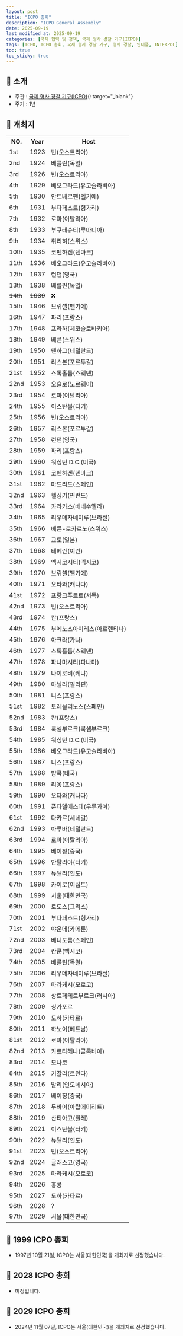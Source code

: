 ```yaml
---
layout: post
title: "ICPO 총회"
description: "ICPO General Assembly"
date: 2025-09-19
last_modified_at: 2025-09-19
categories: [국제 협력 및 정책, 국제 형사 경찰 기구(ICPO)]
tags: [ICPO, ICPO 총회, 국제 형사 경찰 기구, 형사 경찰, 인터폴, INTERPOL]
toc: true
toc_sticky: true
---
```

## 📜 소개
* 주관 : [국제 형사 경찰 기구(ICPO)](https://www.interpol.int/){: target="_blank"}
* 주기 : 1년

## 📜 개최지

<html>

<head>
    <meta charset="UTF-8">
</head>

<body>
    <table>
        <tr class="header-row">
            <th class="col-no">NO.</th>
            <th class="col-year">Year</th>
            <th class="col-host">Host</th>
        </tr>
        <tr>
            <td>1st</td>
            <td>1923</td>
            <td>빈(오스트리아)</td>
        </tr>
        <tr>
            <td>2nd</td>
            <td>1924</td>
            <td>베를린(독일)</td>
        </tr>
        <tr>
            <td>3rd</td>
            <td>1926</td>
            <td>빈(오스트리아)</td>
        </tr>
        <tr>
            <td>4th</td>
            <td>1929</td>
            <td>베오그라드(유고슬라비아)</td>
        </tr>
        <tr>
            <td>5th</td>
            <td>1930</td>
            <td>안트베르펜(벨기에)</td>
        </tr>
        <tr>
            <td>6th</td>
            <td>1931</td>
            <td>부다페스트(헝가리)</td>
        </tr>
        <tr>
            <td>7th</td>
            <td>1932</td>
            <td>로마(이탈리아)</td>
        </tr>
        <tr>
            <td>8th</td>
            <td>1933</td>
            <td>부쿠레슈티(루마니아)</td>
        </tr>
        <tr>
            <td>9th</td>
            <td>1934</td>
            <td>취리히(스위스)</td>
        </tr>
        <tr>
            <td>10th</td>
            <td>1935</td>
            <td>코펜하겐(덴마크)</td>
        </tr>
        <tr>
            <td>11th</td>
            <td>1936</td>
            <td>베오그라드(유고슬라비아)</td>
        </tr>
        <tr>
            <td>12th</td>
            <td>1937</td>
            <td>런던(영국)</td>
        </tr>
        <tr>
            <td>13th</td>
            <td>1938</td>
            <td>베를린(독일)</td>
        </tr>
        <tr>
            <td><del>14th</del></td>
            <td><del>1939</del></td>
            <td>❌</td>
        </tr>
        <tr>
            <td>15th</td>
            <td>1946</td>
            <td>브뤼셀(벨기에)</td>
        </tr>
        <tr>
            <td>16th</td>
            <td>1947</td>
            <td>파리(프랑스)</td>
        </tr>
        <tr>
            <td>17th</td>
            <td>1948</td>
            <td>프라하(체코슬로바키아)</td>
        </tr>
        <tr>
            <td>18th</td>
            <td>1949</td>
            <td>베른(스위스)</td>
        </tr>
        <tr>
            <td>19th</td>
            <td>1950</td>
            <td>덴하그(네덜란드)</td>
        </tr>
        <tr>
            <td>20th</td>
            <td>1951</td>
            <td>리스본(포르투갈)</td>
        </tr>
        <tr>
            <td>21st</td>
            <td>1952</td>
            <td>스톡홀름(스웨덴)</td>
        </tr>
        <tr>
            <td>22nd</td>
            <td>1953</td>
            <td>오슬로(노르웨이)</td>
        </tr>
        <tr>
            <td>23rd</td>
            <td>1954</td>
            <td>로마(이탈리아)</td>
        </tr>
        <tr>
            <td>24th</td>
            <td>1955</td>
            <td>이스탄불(터키)</td>
        </tr>
        <tr>
            <td>25th</td>
            <td>1956</td>
            <td>빈(오스트리아)</td>
        </tr>
        <tr>
            <td>26th</td>
            <td>1957</td>
            <td>리스본(포르투갈)</td>
        </tr>
        <tr>
            <td>27th</td>
            <td>1958</td>
            <td>런던(영국)</td>
        </tr>
        <tr>
            <td>28th</td>
            <td>1959</td>
            <td>파리(프랑스)</td>
        </tr>
        <tr>
            <td>29th</td>
            <td>1960</td>
            <td>워싱턴 D.C.(미국)</td>
        </tr>
        <tr>
            <td>30th</td>
            <td>1961</td>
            <td>코펜하겐(덴마크)</td>
        </tr>
        <tr>
            <td>31st</td>
            <td>1962</td>
            <td>마드리드(스페인)</td>
        </tr>
        <tr>
            <td>32nd</td>
            <td>1963</td>
            <td>헬싱키(핀란드)</td>
        </tr>
        <tr>
            <td>33rd</td>
            <td>1964</td>
            <td>카라카스(베네수엘라)</td>
        </tr>
        <tr>
            <td>34th</td>
            <td>1965</td>
            <td>리우데자네이루(브라질)</td>
        </tr>
        <tr>
            <td>35th</td>
            <td>1966</td>
            <td>베른-로카르노(스위스)</td>
        </tr>
        <tr>
            <td>36th</td>
            <td>1967</td>
            <td>교토(일본)</td>
        </tr>
        <tr>
            <td>37th</td>
            <td>1968</td>
            <td>테헤란(이란)</td>
        </tr>
        <tr>
            <td>38th</td>
            <td>1969</td>
            <td>멕시코시티(멕시코)</td>
        </tr>
        <tr>
            <td>39th</td>
            <td>1970</td>
            <td>브뤼셀(벨기에)</td>
        </tr>
        <tr>
            <td>40th</td>
            <td>1971</td>
            <td>오타와(캐나다)</td>
        </tr>
        <tr>
            <td>41st</td>
            <td>1972</td>
            <td>프랑크푸르트(서독)</td>
        </tr>
        <tr>
            <td>42nd</td>
            <td>1973</td>
            <td>빈(오스트리아)</td>
        </tr>
        <tr>
            <td>43rd</td>
            <td>1974</td>
            <td>칸(프랑스)</td>
        </tr>
        <tr>
            <td>44th</td>
            <td>1975</td>
            <td>부에노스아이레스(아르헨티나)</td>
        </tr>
        <tr>
            <td>45th</td>
            <td>1976</td>
            <td>아크라(가나)</td>
        </tr>
        <tr>
            <td>46th</td>
            <td>1977</td>
            <td>스톡홀름(스웨덴)</td>
        </tr>
        <tr>
            <td>47th</td>
            <td>1978</td>
            <td>파나마시티(파나마)</td>
        </tr>
        <tr>
            <td>48th</td>
            <td>1979</td>
            <td>나이로비(케냐)</td>
        </tr>
        <tr>
            <td>49th</td>
            <td>1980</td>
            <td>마닐라(필리핀)</td>
        </tr>
        <tr>
            <td>50th</td>
            <td>1981</td>
            <td>니스(프랑스)</td>
        </tr>
        <tr>
            <td>51st</td>
            <td>1982</td>
            <td>토레몰리노스(스페인)</td>
        </tr>
        <tr>
            <td>52nd</td>
            <td>1983</td>
            <td>칸(프랑스)</td>
        </tr>
        <tr>
            <td>53rd</td>
            <td>1984</td>
            <td>룩셈부르크(룩셈부르크)</td>
        </tr>
        <tr>
            <td>54th</td>
            <td>1985</td>
            <td>워싱턴 D.C.(미국)</td>
        </tr>
        <tr>
            <td>55th</td>
            <td>1986</td>
            <td>베오그라드(유고슬라비아)</td>
        </tr>
        <tr>
            <td>56th</td>
            <td>1987</td>
            <td>니스(프랑스)</td>
        </tr>
        <tr>
            <td>57th</td>
            <td>1988</td>
            <td>방콕(태국)</td>
        </tr>
        <tr>
            <td>58th</td>
            <td>1989</td>
            <td>리옹(프랑스)</td>
        </tr>
        <tr>
            <td>59th</td>
            <td>1990</td>
            <td>오타와(캐나다)</td>
        </tr>
        <tr>
            <td>60th</td>
            <td>1991</td>
            <td>푼타델에스테(우루과이)</td>
        </tr>
        <tr>
            <td>61st</td>
            <td>1992</td>
            <td>다카르(세네갈)</td>
        </tr>
        <tr>
            <td>62nd</td>
            <td>1993</td>
            <td>아루바(네덜란드)</td>
        </tr>
        <tr>
            <td>63rd</td>
            <td>1994</td>
            <td>로마(이탈리아)</td>
        </tr>
        <tr>
            <td>64th</td>
            <td>1995</td>
            <td>베이징(중국)</td>
        </tr>
        <tr>
            <td>65th</td>
            <td>1996</td>
            <td>안탈리아(터키)</td>
        </tr>
        <tr>
            <td>66th</td>
            <td>1997</td>
            <td>뉴델리(인도)</td>
        </tr>
        <tr>
            <td>67th</td>
            <td>1998</td>
            <td>카이로(이집트)</td>
        </tr>
        <tr class="korea-host-bg">
            <td><span class="korea-host">68th</span></td>
            <td><span class="korea-host">1999</span></td>
            <td><span class="korea-host">서울(대한민국)</span></td>
        </tr>
        <tr>
            <td>69th</td>
            <td>2000</td>
            <td>로도스(그리스)</td>
        </tr>
        <tr>
            <td>70th</td>
            <td>2001</td>
            <td>부다페스트(헝가리)</td>
        </tr>
        <tr>
            <td>71st</td>
            <td>2002</td>
            <td>야운데(카메룬)</td>
        </tr>
        <tr>
            <td>72nd</td>
            <td>2003</td>
            <td>베니도름(스페인)</td>
        </tr>
        <tr>
            <td>73rd</td>
            <td>2004</td>
            <td>칸쿤(멕시코)</td>
        </tr>
        <tr>
            <td>74th</td>
            <td>2005</td>
            <td>베를린(독일)</td>
        </tr>
        <tr>
            <td>75th</td>
            <td>2006</td>
            <td>리우데자네이루(브라질)</td>
        </tr>
        <tr>
            <td>76th</td>
            <td>2007</td>
            <td>마라케시(모로코)</td>
        </tr>
        <tr>
            <td>77th</td>
            <td>2008</td>
            <td>상트페테르부르크(러시아)</td>
        </tr>
        <tr>
            <td>78th</td>
            <td>2009</td>
            <td>싱가포르</td>
        </tr>
        <tr>
            <td>79th</td>
            <td>2010</td>
            <td>도하(카타르)</td>
        </tr>
        <tr>
            <td>80th</td>
            <td>2011</td>
            <td>하노이(베트남)</td>
        </tr>
        <tr>
            <td>81st</td>
            <td>2012</td>
            <td>로마(이탈리아)</td>
        </tr>
        <tr>
            <td>82nd</td>
            <td>2013</td>
            <td>카르타헤나(콜롬비아)</td>
        </tr>
        <tr>
            <td>83rd</td>
            <td>2014</td>
            <td>모나코</td>
        </tr>
        <tr>
            <td>84th</td>
            <td>2015</td>
            <td>키갈리(르완다)</td>
        </tr>
        <tr>
            <td>85th</td>
            <td>2016</td>
            <td>발리(인도네시아)</td>
        </tr>
        <tr>
            <td>86th</td>
            <td>2017</td>
            <td>베이징(중국)</td>
        </tr>
        <tr>
            <td>87th</td>
            <td>2018</td>
            <td>두바이(아랍에미리트)</td>
        </tr>
        <tr>
            <td>88th</td>
            <td>2019</td>
            <td>산티아고(칠레)</td>
        </tr>
        <tr>
            <td>89th</td>
            <td>2021</td>
            <td>이스탄불(터키)</td>
        </tr>
        <tr>
            <td>90th</td>
            <td>2022</td>
            <td>뉴델리(인도)</td>
        </tr>
        <tr>
            <td>91st</td>
            <td>2023</td>
            <td>빈(오스트리아)</td>
        </tr>
        <tr>
            <td>92nd</td>
            <td>2024</td>
            <td>글래스고(영국)</td>
        </tr>
        <tr>
            <td>93rd</td>
            <td>2025</td>
            <td>마라케시(모로코)</td>
        </tr>
        <tr>
            <td>94th</td>
            <td>2026</td>
            <td>홍콩</td>
        </tr>
        <tr>
            <td>95th</td>
            <td>2027</td>
            <td>도하(카타르)</td>
        </tr>
        <tr>
            <td>96th</td>
            <td>2028</td>
            <td>?</td>
        </tr>
        <tr class="korea-host-bg">
            <td><span class="korea-host">97th</span></td>
            <td><span class="korea-host">2029</span></td>
            <td><span class="korea-host">서울(대한민국)</span></td>
        </tr>
    </table>
</body>

</html>

## 📜 1999 ICPO 총회
* 1997년 10월 21일, ICPO는 <span class="korea-host">서울(대한민국)</span>을 개최지로 선정했습니다.

## 📜 2028 ICPO 총회
* 미정입니다.

## 📜 2029 ICPO 총회
* 2024년 11월 07일, ICPO는 <span class="korea-host">서울(대한민국)</span>을 개최지로 선정했습니다.
